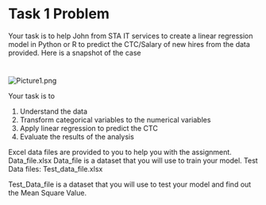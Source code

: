 # Task 1 Problem

Your task is to help John from STA IT services to create a linear regression model in Python or R to predict the CTC/Salary of new hires from the data provided. Here is a snapshot of the case
# 


![Picture1.png](attachment:Picture1.png)

Your task is to
1.	Understand the data
2.	Transform categorical variables to the numerical variables
3.	Apply linear regression to predict the CTC
4.	Evaluate the results of the analysis

Excel data files are provided to you to help you with the assignment.
Data_file.xlsx
Data_file is a dataset that you will use to train your model.
Test Data files:
Test_data_file.xlsx

Test_Data_file is a dataset that you will use to test your model and find out the Mean Square Value.
